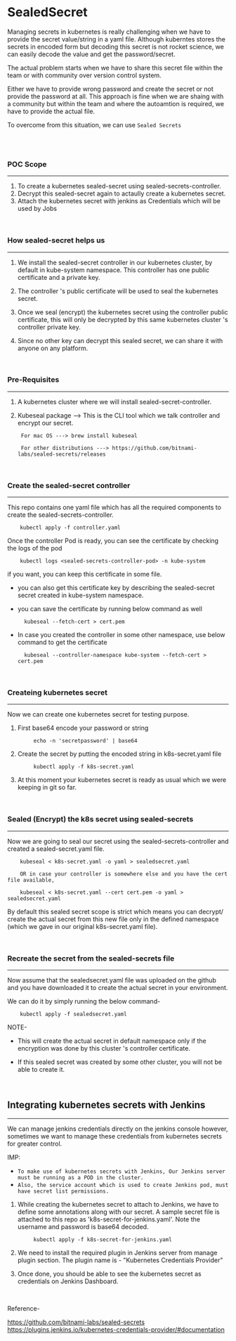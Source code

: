 # SealedSecret


Managing secrets in kubernetes is really challenging when we have to provide the secret value/string in a yaml file. 
Although kuberntes stores the secrets in encoded form but decoding this secret is not rocket science, we can easily decode the value and get the password/secret.

The actual problem starts when we have to share this secret file within the team or with community over version control system. 

Either we have to provide wrong password and create the secret or not provide the password at all. This approach is fine when we are shaing with a community but within the team and where the autoamtion is required, we have to provide the actual file.


To overcome from this situation, we can use `Sealed Secrets`

</br>


</br>

### POC Scope
---------------

1. To create a kubernetes sealed-secret using sealed-secrets-controller.
2. Decrypt this sealed-secret again to actaully create a kubernetes secret.
3. Attach the kubernetes secret with jenkins as Credentials which will be used by Jobs


</br>

### How sealed-secret helps us
---------------------------------

1. We install the sealed-secret controller in our kubernetes cluster, by default in kube-system namespace. This controller has one public certificate and a private key.

2. The controller 's public certificate will be used to seal the kubernetes secret.

3. Once we seal (encrypt) the kubernetes secret using the controller public certificate, this will only be decrypted by this same kubernetes cluster 's controller private key.

4. Since no other key can decrypt this sealed secret, we can share it with anyone on any platform.


</br>

### Pre-Requisites
--------------------

1. A kubernetes cluster where we will install sealed-secret-controller.
2. Kubeseal package --> This is the CLI tool which we talk controller and encrypt our secret.


        For mac OS ---> brew install kubeseal

        For other distributions ---> https://github.com/bitnami-labs/sealed-secrets/releases


</br>

### Create the sealed-secret controller
---------------------------------------

This repo contains one yaml file which has all the required components to create the sealed-secrets-controller.

        kubectl apply -f controller.yaml


Once the controller Pod is ready, you can see the certificate by checking the logs of the pod 

        kubectl logs <sealed-secrets-controller-pod> -n kube-system

if you want, you can keep this certificate in some file.   

- you can also get this certificate key by describing the sealed-secret secret created in kube-system namespace.

- you can save the certificate by running below command as well

        kubeseal --fetch-cert > cert.pem

- In case you created the controller in some other namespace, use below command to get the certificate

        kubeseal --controller-namespace kube-system --fetch-cert > cert.pem

</br>

### Createing kubernetes secret
--------------------------------

Now we can create one kubernetes secret for testing purpose. 

1. First base64 encode your password or string 

            echo -n 'secretpassword' | base64

2. Create the secret by putting the encoded string in k8s-secret.yaml file            

            kubectl apply -f k8s-secret.yaml        


3. At this moment your kubernetes secret is ready as usual which we were keeping in git so far.


</br>

### Sealed (Encrypt) the k8s secret using sealed-secrets
----------------------------------------------------------

Now we are going to seal our secret using the sealed-secrets-controller and created a sealed-secret.yaml file.

        kubeseal < k8s-secret.yaml -o yaml > sealedsecret.yaml

        OR in case your controller is somewhere else and you have the cert file available,  

        kubeseal < k8s-secret.yaml --cert cert.pem -o yaml > sealedsecret.yaml
 

By default this sealed secret scope is strict which means you can decrypt/ create the actual secret from this new file only in the defined namespace (which we gave in our original k8s-secret.yaml file).


</br>


### Recreate the secret from the sealed-secrets file
-----------------------------------------------------


Now assume that the sealedsecret.yaml file was uploaded on the github and you have downloaded it to create the actual secret in your environment.

We can do it by simply running the below command-

        kubectl apply -f sealedsecret.yaml

NOTE- 

- This will create the actual secret in default namespace only if the encryption was done by this cluster 's controller certificate.

- If this sealed secret was created by some other cluster, you will not be able to create it.  



</br>

## Integrating kubernetes secrets with Jenkins
-------------------------------------------------

We can manage jenkins credentials directly on the jenkins console however, sometimes we want to manage these credentials from kubernetes secrets for greater control.

IMP: 
- `To make use of kubernetes secrets with Jenkins, Our Jenkins server must be running as a POD in the cluster.`
- `Also, the service account which is used to create Jenkins pod, must have secret list permissions.`


1. While creating the kubernetes secret to attach to Jenkins, we have to define some annotations along with our secret. A sample secret file is attached to this repo as 'k8s-secret-for-jenkins.yaml'. Note the username and password is base64 decoded.

            kubectl apply -f k8s-secret-for-jenkins.yaml

2. We need to install the required plugin in Jenkins server from manage plugin section. The plugin name is - "Kubernetes Credentials Provider"

3. Once done, you should be able to see the kubernetes secret as credentials on Jenkins Dashboard.


</br>


Reference-

https://github.com/bitnami-labs/sealed-secrets
https://plugins.jenkins.io/kubernetes-credentials-provider/#documentation